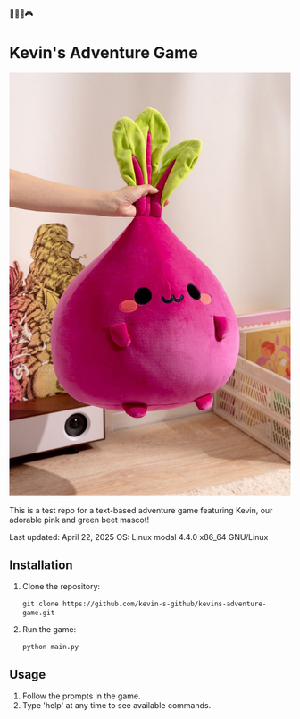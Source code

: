 🌈🌈🌈🎮
# Kevin's Adventure Game

![Kevin the Beet](kevin-the-beet.png)

This is a test repo for a text-based adventure game featuring Kevin, our adorable pink and green beet mascot!

Last updated: April 22, 2025
OS: Linux modal 4.4.0 x86_64 GNU/Linux

## Installation

1. Clone the repository:
   ```
   git clone https://github.com/kevin-s-github/kevins-adventure-game.git
   ```

2. Run the game:
   ```
   python main.py
   ```

## Usage

1. Follow the prompts in the game.
2. Type 'help' at any time to see available commands.
